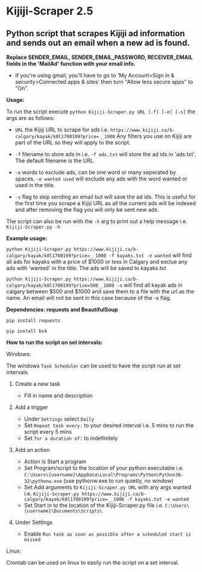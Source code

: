 # Kijiji-Scraper 2.5
## Python script that scrapes Kijiji ad information and sends out an email when a new ad is found.


 **Replace SENDER_EMAIL, SENDER_EMAIL_PASSWORD, RECEIVER_EMAIL fields in the 'MailAd' function with your email info.**
 
 - If you're using gmail, you'll have to go to 'My Account>Sign in & security>Connected apps & sites' then turn "Allow less secure apps" to "On".
 
 **Usage:**
 
 To run the script execute `python Kijiji-Scraper.py URL [-f] [-e] [-s]` the args are as follows:
 
 - `URL` the Kijiji URL to scrape for ads i.e. `https://www.kijiji.ca/b-calgary/kayak/k0l1700199?price=__1000` Any filters you use on Kijiji are part of the URL so they will apply to the script.
 
 - `-f` filename to store ads in i.e. `-f ads.txt` will store the ad ids in 'ads.txt'. The default filename is the URL.
 
 - `-e` words to exclude ads, can be one word or many seperated by spaces. `-e wanted used` will exclude any ads with the word wanted or used in the title.
 
 - `-s` flag to skip sending an email but will save the ad ids. This is useful for the first time you scrape a Kijiji URL as all the current ads will be indexed and after removing the flag you will only be sent new ads.
 
 The script can also be run with the `-h` arg to print out a help message i.e. `Kijiji-Scraper.py -h`
 
 **Example usage:**
 
 `python Kijiji-Scraper.py https://www.kijiji.ca/b-calgary/kayak/k0l1700199?price=__1000 -f kayaks.txt -e wanted` will find all ads for kayaks with a price of $1000 or less in Calgary and exclue any ads with 'wanted' in the title. The ads will be saved to kayaks.txt

`python Kijiji-Scraper.py https://www.kijiji.ca/b-calgary/kayak/k0l1700199?price=500__1000 -s` will find all kayak ads in calgary between $500 and $1000 and save them to a file with the url as the name. An email will not be sent in this case because of the -s flag.

**Dependencies: requests and BeautifulSoup**

`pip install requests`

`pip install bs4`

**How to run the script on set intervals:**

Windows:

The windows `Task Scheduler` can be used to have the script run at set intervals.

1. Create a new task
   - Fill in name and description

2. Add a trigger
   - Under `Settings` select `Daily`
   - Set `Repeat task every:` to your desired interval i.e. 5 mins to run the script every 5 mins
   - Set `for a duration of:` to indefinitely
   
3. Add an action
   - Action is Start a program
   - Set Program/script to the location of your python executable i.e. `C:\Users\{username}\AppData\Local\Programs\Python\Python36-32\pythonw.exe` (use pythonw.exe to run quietly, no window)
   - Set Add arguments to `Kijiji-Scraper.py URL` with any args wanted i.e. `Kijiji-Scraper.py https://www.kijiji.ca/b-calgary/kayak/k0l1700199?price=__1000 -f kayaks.txt -e wanted`
   - Set Start in to the location of the Kijiji-Scraper.py file i.e. `C:\Users\{username}\Documents\Scripts\`
   
4. Under Settings
   - Enable `Run task as soon as possible after a scheduled start is missed`
   
   
Linux:

Crontab can be used on linux to easily run the script on a set interval.
